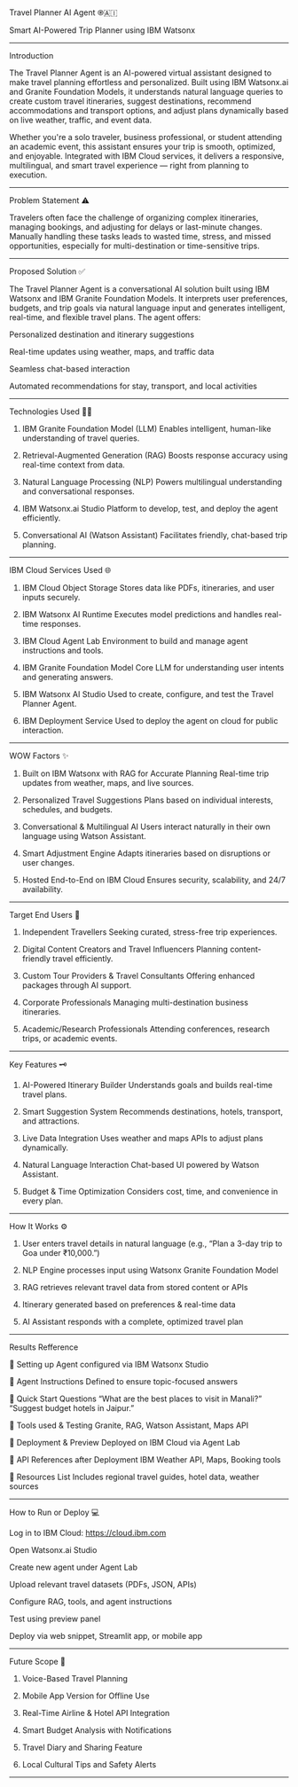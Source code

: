 
Travel Planner AI Agent ֎🇦🇮

Smart AI-Powered Trip Planner using IBM Watsonx


---

Introduction

The Travel Planner Agent is an AI-powered virtual assistant designed to make travel planning effortless and personalized. Built using IBM Watsonx.ai and Granite Foundation Models, it understands natural language queries to create custom travel itineraries, suggest destinations, recommend accommodations and transport options, and adjust plans dynamically based on live weather, traffic, and event data.

Whether you're a solo traveler, business professional, or student attending an academic event, this assistant ensures your trip is smooth, optimized, and enjoyable. Integrated with IBM Cloud services, it delivers a responsive, multilingual, and smart travel experience — right from planning to execution.


---

Problem Statement ⚠️

Travelers often face the challenge of organizing complex itineraries, managing bookings, and adjusting for delays or last-minute changes. Manually handling these tasks leads to wasted time, stress, and missed opportunities, especially for multi-destination or time-sensitive trips.


---

Proposed Solution ✅

The Travel Planner Agent is a conversational AI solution built using IBM Watsonx and IBM Granite Foundation Models. It interprets user preferences, budgets, and trip goals via natural language input and generates intelligent, real-time, and flexible travel plans. The agent offers:

Personalized destination and itinerary suggestions

Real-time updates using weather, maps, and traffic data

Seamless chat-based interaction

Automated recommendations for stay, transport, and local activities



---

Technologies Used 🧑‍💻

1. IBM Granite Foundation Model (LLM)
Enables intelligent, human-like understanding of travel queries.


2. Retrieval-Augmented Generation (RAG)
Boosts response accuracy using real-time context from data.


3. Natural Language Processing (NLP)
Powers multilingual understanding and conversational responses.


4. IBM Watsonx.ai Studio
Platform to develop, test, and deploy the agent efficiently.


5. Conversational AI (Watson Assistant)
Facilitates friendly, chat-based trip planning.




---

IBM Cloud Services Used 🌐

1. IBM Cloud Object Storage
Stores data like PDFs, itineraries, and user inputs securely.


2. IBM Watsonx AI Runtime
Executes model predictions and handles real-time responses.


3. IBM Cloud Agent Lab
Environment to build and manage agent instructions and tools.


4. IBM Granite Foundation Model
Core LLM for understanding user intents and generating answers.


5. IBM Watsonx AI Studio
Used to create, configure, and test the Travel Planner Agent.


6. IBM Deployment Service
Used to deploy the agent on cloud for public interaction.




---

WOW Factors ✨

1. Built on IBM Watsonx with RAG for Accurate Planning
Real-time trip updates from weather, maps, and live sources.


2. Personalized Travel Suggestions
Plans based on individual interests, schedules, and budgets.


3. Conversational & Multilingual AI
Users interact naturally in their own language using Watson Assistant.


4. Smart Adjustment Engine
Adapts itineraries based on disruptions or user changes.


5. Hosted End-to-End on IBM Cloud
Ensures security, scalability, and 24/7 availability.




---

Target End Users 👥

1. Independent Travellers
Seeking curated, stress-free trip experiences.


2. Digital Content Creators and Travel Influencers
Planning content-friendly travel efficiently.


3. Custom Tour Providers & Travel Consultants
Offering enhanced packages through AI support.


4. Corporate Professionals
Managing multi-destination business itineraries.


5. Academic/Research Professionals
Attending conferences, research trips, or academic events.




---

Key Features 🗝️

1. AI-Powered Itinerary Builder
Understands goals and builds real-time travel plans.


2. Smart Suggestion System
Recommends destinations, hotels, transport, and attractions.


3. Live Data Integration
Uses weather and maps APIs to adjust plans dynamically.


4. Natural Language Interaction
Chat-based UI powered by Watson Assistant.


5. Budget & Time Optimization
Considers cost, time, and convenience in every plan.




---

How It Works ⚙️

1. User enters travel details in natural language (e.g., “Plan a 3-day trip to Goa under ₹10,000.”)


2. NLP Engine processes input using Watsonx Granite Foundation Model


3. RAG retrieves relevant travel data from stored content or APIs


4. Itinerary generated based on preferences & real-time data


5. AI Assistant responds with a complete, optimized travel plan




---

Results Refference

🔹 Setting up
Agent configured via IBM Watsonx Studio

🔹 Agent Instructions
Defined to ensure topic-focused answers

🔹 Quick Start Questions
“What are the best places to visit in Manali?”
“Suggest budget hotels in Jaipur.”

🔹 Tools used & Testing
Granite, RAG, Watson Assistant, Maps API

🔹 Deployment & Preview
Deployed on IBM Cloud via Agent Lab

🔹 API References after Deployment
IBM Weather API, Maps, Booking tools

🔹 Resources List
Includes regional travel guides, hotel data, weather sources


---

How to Run or Deploy 💻

Log in to IBM Cloud: https://cloud.ibm.com

Open Watsonx.ai Studio

Create new agent under Agent Lab

Upload relevant travel datasets (PDFs, JSON, APIs)

Configure RAG, tools, and agent instructions

Test using preview panel

Deploy via web snippet, Streamlit app, or mobile app



---

Future Scope 🎯

1. Voice-Based Travel Planning


2. Mobile App Version for Offline Use


3. Real-Time Airline & Hotel API Integration


4. Smart Budget Analysis with Notifications


5. Travel Diary and Sharing Feature


6. Local Cultural Tips and Safety Alerts




---


